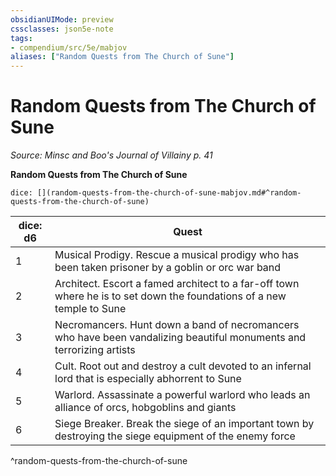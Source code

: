 ```yaml
---
obsidianUIMode: preview
cssclasses: json5e-note
tags:
- compendium/src/5e/mabjov
aliases: ["Random Quests from The Church of Sune"]
---
```

# Random Quests from The Church of Sune
*Source: Minsc and Boo's Journal of Villainy p. 41* 

**Random Quests from The Church of Sune**

`dice: [](random-quests-from-the-church-of-sune-mabjov.md#^random-quests-from-the-church-of-sune)`

| dice: d6 | Quest |
|----------|-------|
| 1 | Musical Prodigy. Rescue a musical prodigy who has been taken prisoner by a goblin or orc war band |
| 2 | Architect. Escort a famed architect to a far-off town where he is to set down the foundations of a new temple to Sune |
| 3 | Necromancers. Hunt down a band of necromancers who have been vandalizing beautiful monuments and terrorizing artists |
| 4 | Cult. Root out and destroy a cult devoted to an infernal lord that is especially abhorrent to Sune |
| 5 | Warlord. Assassinate a powerful warlord who leads an alliance of orcs, hobgoblins and giants |
| 6 | Siege Breaker. Break the siege of an important town by destroying the siege equipment of the enemy force |
^random-quests-from-the-church-of-sune